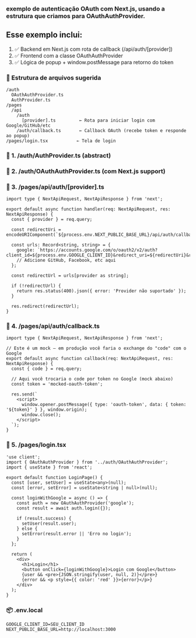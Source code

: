 ### exemplo de autenticação OAuth com Next.js, usando a estrutura que criamos para OAuthAuthProvider.

## Esse exemplo inclui:

1. ✅ Backend em Next.js com rota de callback (/api/auth/[provider])
2. ✅ Frontend com a classe OAuthAuthProvider
3. ✅ Lógica de popup + window.postMessage para retorno do token

### 🔧 Estrutura de arquivos sugerida

```
/auth
  OAuthAuthProvider.ts
  AuthProvider.ts
/pages
  /api
    /auth
      [provider].ts         ← Rota para iniciar login com Google/GitHub/etc
    /auth/callback.ts       ← Callback OAuth (recebe token e responde ao popup)
/pages/login.tsx           ← Tela de login

```

### 🧩 1. /auth/AuthProvider.ts (abstract)

### 🧩 2. /auth/OAuthAuthProvider.ts (com Next.js support)

### 🧪 3. /pages/api/auth/[provider].ts

```
import type { NextApiRequest, NextApiResponse } from 'next';

export default async function handler(req: NextApiRequest, res: NextApiResponse) {
  const { provider } = req.query;

  const redirectUri = encodeURIComponent(`${process.env.NEXT_PUBLIC_BASE_URL}/api/auth/callback`);
  
  const urls: Record<string, string> = {
    google: `https://accounts.google.com/o/oauth2/v2/auth?client_id=${process.env.GOOGLE_CLIENT_ID}&redirect_uri=${redirectUri}&response_type=code&scope=openid%20profile%20email`,
    // Adicione GitHub, Facebook, etc aqui
  };

  const redirectUrl = urls[provider as string];

  if (!redirectUrl) {
    return res.status(400).json({ error: 'Provider não suportado' });
  }

  res.redirect(redirectUrl);
}

```

### 🔁 4. /pages/api/auth/callback.ts

```
import type { NextApiRequest, NextApiResponse } from 'next';

// Este é um mock — em produção você faria o exchange do "code" com o Google
export default async function callback(req: NextApiRequest, res: NextApiResponse) {
  const { code } = req.query;

  // Aqui você trocaria o code por token no Google (mock abaixo)
  const token = 'mocked-oauth-token';
  
  res.send(`
    <script>
      window.opener.postMessage({ type: 'oauth-token', data: { token: '${token}' } }, window.origin);
      window.close();
    </script>
  `);
}

```

### 🎨 5. /pages/login.tsx

```
'use client';
import { OAuthAuthProvider } from '../auth/OAuthAuthProvider';
import { useState } from 'react';

export default function LoginPage() {
  const [user, setUser] = useState<any>(null);
  const [error, setError] = useState<string | null>(null);

  const loginWithGoogle = async () => {
    const auth = new OAuthAuthProvider('google');
    const result = await auth.login({});

    if (result.success) {
      setUser(result.user);
    } else {
      setError(result.error || 'Erro no login');
    }
  };

  return (
    <div>
      <h1>Login</h1>
      <button onClick={loginWithGoogle}>Login com Google</button>
      {user && <pre>{JSON.stringify(user, null, 2)}</pre>}
      {error && <p style={{ color: 'red' }}>{error}</p>}
    </div>
  );
}

```

### 📦 .env.local

```
GOOGLE_CLIENT_ID=SEU_CLIENT_ID
NEXT_PUBLIC_BASE_URL=http://localhost:3000
```
